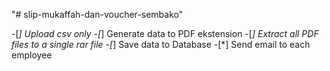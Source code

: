 "# slip-mukaffah-dan-voucher-sembako" 

-[*] Upload csv only
-[*] Generate data to PDF ekstension
-[*] Extract all PDF files to a single rar file
-[*] Save data to Database
-[*] Send email to each employee

